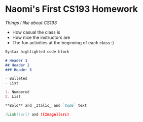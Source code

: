 # Naomi's First CS193 Homework

_Things I like about CS193_
- How casual the class is
- How nice the instructors are
- The fun activities at the beginning of each class :)

```markdown
Syntax highlighted code block

# Header 1
## Header 2
### Header 3

- Bulleted
- List

1. Numbered
2. List

**Bold** and _Italic_ and `Code` text

[Link](url) and ![Image](src)
```
